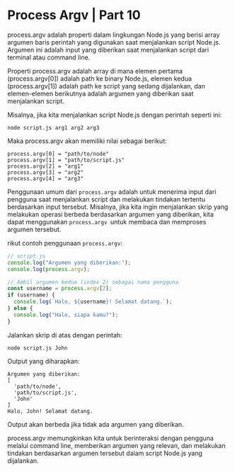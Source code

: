 # Process Argv | Part 10

process.argv adalah properti dalam lingkungan Node.js yang berisi array argumen baris perintah yang digunakan saat menjalankan script Node.js. Argumen ini adalah input yang diberikan saat menjalankan script dari terminal atau command line.

Properti process.argv adalah array di mana elemen pertama (process.argv[0]) adalah path ke binary Node.js, elemen kedua (process.argv[1]) adalah path ke script yang sedang dijalankan, dan elemen-elemen berikutnya adalah argumen yang diberikan saat menjalankan script.

Misalnya, jika kita menjalankan script Node.js dengan perintah seperti ini:

```
node script.js arg1 arg2 arg3
```

Maka process.argv akan memiliki nilai sebagai berikut:
```
process.argv[0] = "path/to/node"
process.argv[1] = "path/to/script.js"
process.argv[2] = "arg1"
process.argv[3] = "arg2"
process.argv[4] = "arg3"
```

Penggunaan umum dari `process.argv` adalah untuk menerima input dari pengguna saat menjalankan script dan melakukan tindakan tertentu berdasarkan input tersebut. Misalnya, jika kita ingin menjalankan skrip yang melakukan operasi berbeda berdasarkan argumen yang diberikan, kita dapat menggunakan `process.argv `untuk membaca dan memproses argumen tersebut.

rikut contoh penggunaan `process.argv`:

```js
// script.js
console.log("Argumen yang diberikan:");
console.log(process.argv);

// Ambil argumen kedua (index 2) sebagai nama pengguna
const username = process.argv[2];
if (username) {
  console.log(`Halo, ${username}! Selamat datang.`);
} else {
  console.log("Halo, siapa kamu?");
}
```

Jalankan skrip di atas dengan perintah:
```
node script.js John
```

Output yang diharapkan:
```
Argumen yang diberikan:
[
  'path/to/node',
  'path/to/script.js',
  'John'
]
Halo, John! Selamat datang.
```
Output akan berbeda jika tidak ada argumen yang diberikan.

process.argv memungkinkan kita untuk berinteraksi dengan pengguna melalui command line, memberikan argumen yang relevan, dan melakukan tindakan berdasarkan argumen tersebut dalam script Node.js yang dijalankan.
